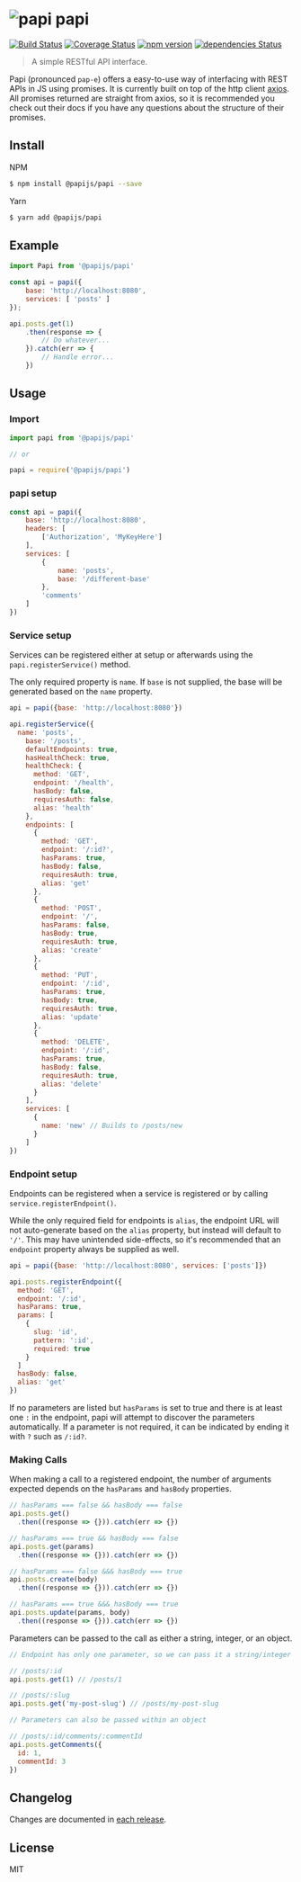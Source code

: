 # ![papi](https://s3-us-west-2.amazonaws.com/s.cdpn.io/138442/papi.png) papi
[![Build Status](https://travis-ci.org/papijs/papi.svg?branch=master)](https://travis-ci.org/papijs/papi) [![Coverage Status](https://coveralls.io/repos/github/papijs/papi/badge.svg?branch=master)](https://coveralls.io/github/papijs/papi?branch=master) [![npm version](https://badge.fury.io/js/%40papijs%2Fpapi.svg)](https://badge.fury.io/js/%40papijs%2Fpapi) [![dependencies Status](https://david-dm.org/papijs/papi/status.svg)](https://david-dm.org/papijs/papi)

> A simple RESTful API interface.

Papi (pronounced `pap-e`) offers a easy-to-use way of interfacing with REST APIs in JS using promises. It is currently built on top of the http client [axios](https://github.com/axios/axios). All promises returned are straight from axios, so it is recommended you check out their docs if you have any questions about the structure of their promises.

## Install

NPM
```bash
$ npm install @papijs/papi --save
```

Yarn
```bash
$ yarn add @papijs/papi
```

## Example

```js
import Papi from '@papijs/papi'

const api = papi({
    base: 'http://localhost:8080',
    services: [ 'posts' ]
});

api.posts.get(1)
    .then(response => {
        // Do whatever...
    }).catch(err => {
        // Handle error...
    })
```

## Usage

### Import

```js
import papi from '@papijs/papi'

// or

papi = require('@papijs/papi')
```

### papi setup

```js
const api = papi({
    base: 'http://localhost:8080',
    headers: [
        ['Authorization', 'MyKeyHere']
    ],
    services: [
        {
            name: 'posts',
            base: '/different-base'
        },
        'comments'
    ]
})
```
### Service setup
Services can be registered either at setup or afterwards using the `papi.registerService()` method.

The only required property is `name`. If `base` is not supplied, the base will be generated based on the `name` property.
```js
api = papi({base: 'http://localhost:8080'})

api.registerService({
  name: 'posts',
    base: '/posts',
    defaultEndpoints: true,
    hasHealthCheck: true,
    healthCheck: {
      method: 'GET',
      endpoint: '/health',
      hasBody: false,
      requiresAuth: false,
      alias: 'health'
    },
    endpoints: [
      {
        method: 'GET',
        endpoint: '/:id?',
        hasParams: true,
        hasBody: false,
        requiresAuth: true,
        alias: 'get'
      },
      {
        method: 'POST',
        endpoint: '/',
        hasParams: false,
        hasBody: true,
        requiresAuth: true,
        alias: 'create'
      },
      {
        method: 'PUT',
        endpoint: '/:id',
        hasParams: true,
        hasBody: true,
        requiresAuth: true,
        alias: 'update'
      },
      {
        method: 'DELETE',
        endpoint: '/:id',
        hasParams: true,
        hasBody: false,
        requiresAuth: true,
        alias: 'delete'
      }
    ],
    services: [
      {
        name: 'new' // Builds to /posts/new
      }
    ]
})
```

### Endpoint setup

Endpoints can be registered when a service is registered or by calling `service.registerEndpoint()`.

While the only required field for endpoints is `alias`, the endpoint URL will not auto-generate based on the `alias` property, but instead will default to `'/'`. This may have unintended side-effects, so it's recommended that an `endpoint` property always be supplied as well.

```js
api = papi({base: 'http://localhost:8080', services: ['posts']})

api.posts.registerEndpoint({
  method: 'GET',
  endpoint: '/:id',
  hasParams: true,
  params: [
    {
      slug: 'id',
      pattern: ':id',
      required: true
    }
  ]
  hasBody: false,
  alias: 'get'
})
```

If no parameters are listed but `hasParams` is set to true and there is at least one `:` in the endpoint, papi will attempt to discover the parameters automatically. If a parameter is not required, it can be indicated by ending it with `?` such as `/:id?`.

### Making Calls
When making a call to a registered endpoint, the number of arguments expected depends on the `hasParams` and `hasBody` properties.
```js
// hasParams === false && hasBody === false
api.posts.get()
  .then((response => {})).catch(err => {})

// hasParams === true && hasBody === false
api.posts.get(params)
  .then((response => {})).catch(err => {})

// hasParams === false &&& hasBody === true
api.posts.create(body)
  .then((response => {})).catch(err => {})

// hasParams === true &&& hasBody === true
api.posts.update(params, body)
  .then((response => {})).catch(err => {})
```

Parameters can be passed to the call as either a string, integer, or an object.
```js
// Endpoint has only one parameter, so we can pass it a string/integer

// /posts/:id
api.posts.get(1) // /posts/1

// /posts/:slug
api.posts.get('my-post-slug') // /posts/my-post-slug

// Parameters can also be passed within an object

// /posts/:id/comments/:commentId
api.posts.getComments({
  id: 1,
  commentId: 3
})
```

## Changelog
Changes are documented in [each release](https://github.com/papijs/papi/releases).

## License
MIT